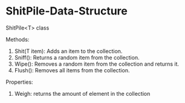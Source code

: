 # ShitPile-Data-Structure
ShitPile&lt;T> class

Methods:
1. Shit(T item): Adds an item to the collection.
2. Sniff(): Returns a random item from the collection.
3. Wipe(): Removes a random item from the collection and returns it.
4. Flush(): Removes all items from the collection.


Properties:
1. Weigh: returns the amount of element in the collection


